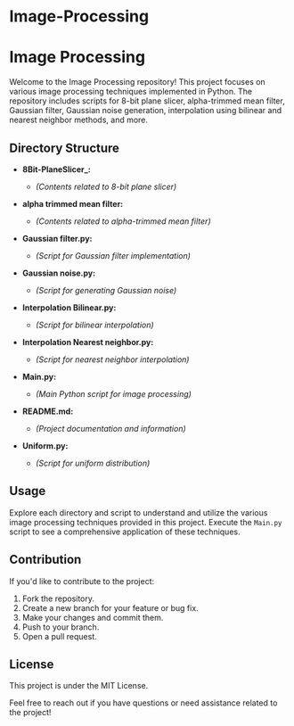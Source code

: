 # Image-Processing

# Image Processing

Welcome to the Image Processing repository! This project focuses on various image processing techniques implemented in Python. The repository includes scripts for 8-bit plane slicer, alpha-trimmed mean filter, Gaussian filter, Gaussian noise generation, interpolation using bilinear and nearest neighbor methods, and more.

## Directory Structure

- **8Bit-PlaneSlicer_:**
  - *(Contents related to 8-bit plane slicer)*

- **alpha trimmed mean filter:**
  - *(Contents related to alpha-trimmed mean filter)*

- **Gaussian filter.py:**
  - *(Script for Gaussian filter implementation)*

- **Gaussian noise.py:**
  - *(Script for generating Gaussian noise)*

- **Interpolation Bilinear.py:**
  - *(Script for bilinear interpolation)*

- **Interpolation Nearest neighbor.py:**
  - *(Script for nearest neighbor interpolation)*

- **Main.py:**
  - *(Main Python script for image processing)*

- **README.md:**
  - *(Project documentation and information)*

- **Uniform.py:**
  - *(Script for uniform distribution)*

## Usage

Explore each directory and script to understand and utilize the various image processing techniques provided in this project. Execute the `Main.py` script to see a comprehensive application of these techniques.

## Contribution

If you'd like to contribute to the project:

1. Fork the repository.
2. Create a new branch for your feature or bug fix.
3. Make your changes and commit them.
4. Push to your branch.
5. Open a pull request.

## License

This project is under the MIT License.

Feel free to reach out if you have questions or need assistance related to the project!
